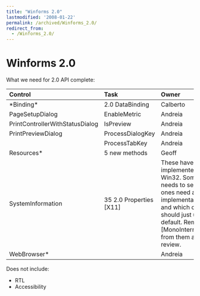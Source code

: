 ```yaml
---
title: "Winforms 2.0"
lastmodified: '2008-01-22'
permalink: /archived/Winforms_2.0/
redirect_from:
  - /Winforms_2.0/
---
```


Winforms 2.0
============

What we need for 2.0 API complete:

|Control|Task|Owner|
|:------|:---|:----|
|\*Binding\*|2.0 DataBinding|Calberto|
|PageSetupDialog|EnableMetric|Andreia|
|PrintControllerWithStatusDialog|IsPreview|Andreia|
|PrintPreviewDialog|ProcessDialogKey|Andreia|
||ProcessTabKey|Andreia|
|Resources\*|5 new methods|Geoff|
|SystemInformation|35 2.0 Properties [X11]|These have been implemented for Win32. Someone needs to see which ones need an X11 implementation and which ones should just use the default. Remove [MonoInternalNote] from them after review.|
|WebBrowser\*||Andreia|

Does not include:

-   RTL
-   Accessibility



